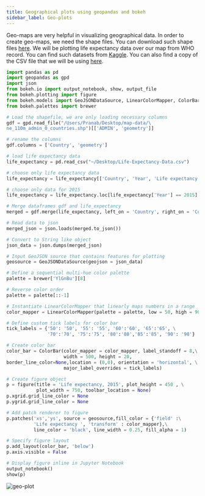 ```yaml
---
title: Geographical plots using geopandas and bokeh
sidebar_label: Geo-plots
---
```


Geo-maps are very helpful in visualizing geographical data. In order to create
geo-maps, we need the shape files. You can download such shape files [here](
https://www.naturalearthdata.com/downloads/). We will be plotting life
expectancy data over our map from WHO record. You can find such datasets from
[Kaggle](https://www.kaggle.com). You can also find a copy of the CSV file that
we will be using [here](
https://pranabdas.github.io/drive/downloads/datasets/Life-Expectancy-Data.csv).

```python showLineNumbers
import pandas as pd
import geopandas as gpd
import json
from bokeh.io import output_notebook, show, output_file
from bokeh.plotting import figure
from bokeh.models import GeoJSONDataSource, LinearColorMapper, ColorBar
from bokeh.palettes import brewer

# Load the shapefile, we are only loading necessary columns
gdf = gpd.read_file("/Users/Pranab/Desktop/map-data/\
ne_110m_admin_0_countries.shp")[['ADMIN', 'geometry']]

# rename the columns
gdf.columns = ['Country', 'geometry']

# load life expectancy data
life_expectancy = pd.read_csv("~/Desktop/Life-Expectancy-Data.csv")

# choose only life expectancy data
life_expectancy = life_expectancy[['Country', 'Year', 'Life expectancy ']]

# choose only data for 2015
life_expectancy = life_expectancy.loc[life_expectancy['Year'] == 2015]

# Merge dataframes gdf and life_expectancy
merged = gdf.merge(life_expectancy, left_on = 'Country', right_on = 'Country')

# Read data to json
merged_json = json.loads(merged.to_json())

# Convert to String like object
json_data = json.dumps(merged_json)

# Input GeoJSON source that contains features for plotting
geosource = GeoJSONDataSource(geojson = json_data)

# Define a sequential multi-hue color palette
palette = brewer['YlGnBu'][8]

# Reverse color order
palette = palette[::-1]

# Instantiate LinearColorMapper that linearly maps numbers in a range
color_mapper = LinearColorMapper(palette = palette, low = 50, high = 90)

# Define custom tick labels for color bar
tick_labels = {'50': '50', '55': '55', '60':'60', '65':'65', \
               '70':'70', '75':'75', '80':'80','85':'85', '90': '90'}

# Create color bar
color_bar = ColorBar(color_mapper = color_mapper, label_standoff = 8,\
                     width = 500, height = 20,
border_line_color=None,location = (0,0), orientation = 'horizontal', \
                     major_label_overrides = tick_labels)

# Create figure object
p = figure(title = 'Life expectancy, 2015', plot_height = 450 , \
           plot_width = 750, toolbar_location = None)
p.xgrid.grid_line_color = None
p.ygrid.grid_line_color = None

# Add patch renderer to figure
p.patches('xs','ys', source = geosource,fill_color = {'field' :\
          'Life expectancy ', 'transform' : color_mapper},\
          line_color = 'black', line_width = 0.25, fill_alpha = 1)

# Specify figure layout
p.add_layout(color_bar, 'below')
p.axis.visible = False

# Display figure inline in Jupyter Notebook
output_notebook()
show(p)
```

<picture>
  <source type="image/webp" srcSet={require("/img/geo-plot.webp").default} />
  <img src={require("/img/geo-plot.png").default} alt="geo-plot" />
</picture>
